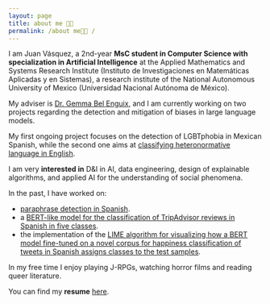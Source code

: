 ```yaml
---
layout: page
title: about me 👋🏾 
permalink: /about me👋🏾 /
---
```


I am Juan Vásquez, a 2nd-year **MsC student in Computer Science with specialization in Artificial Intelligence** at the Applied Mathematics and Systems Research Institute (Instituto de Investigaciones en Matemáticas Aplicadas y en Sistemas), a research institute of the National Autonomous University of Mexico (Universidad Nacional Autónoma de México).

My adviser is [Dr. Gemma Bel Enguix](https://scholar.google.com/citations?hl=en&user=RXWYz10AAAAJ), and I am currently working on two projects regarding the detection and mitigation of biases in large language models.

My first ongoing project focuses on the detection of LGBTphobia in Mexican Spanish, while the second one aims at [classifying heteronormative language in English](https://github.com/juanmvsa/HeteroCorpus).

I am very **interested in** D&I in AI, data engineering, design of explainable algorithms, and applied AI for the understanding of social phenomena.

In the past, I have worked on:

- [paraphrase detection in Spanish](https://sites.google.com/view/par-mex/home).
- a [BERT-like model for the classification of TripAdvisor reviews in Spanish in five classes](https://github.com/juanmvsa/Sentiment-Analysis-TripAdvisor-Spanish).
- the implementation of the [LIME algorithm for visualizing how a BERT model fine-tuned on a novel corpus for happiness classification of tweets in Spanish assigns classes to the test samples](https://github.com/juanmvsa/BertClassifierMultilingual).

In my free time I enjoy playing J-RPGs, watching horror films and reading queer literature.

You can find my **resume** [here](https://juanmvsa.github.io/docs/cv.pdf).
